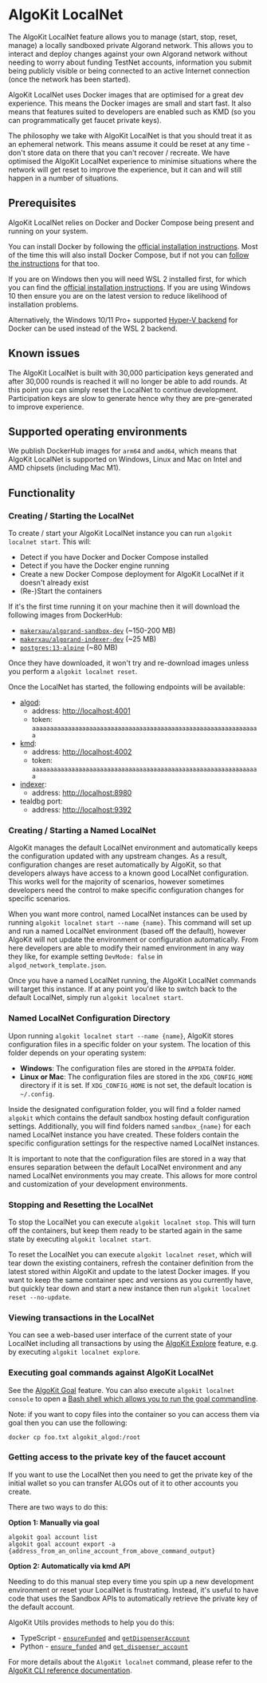 # AlgoKit LocalNet

The AlgoKit LocalNet feature allows you to manage (start, stop, reset, manage) a locally sandboxed private Algorand network. This allows you to interact and deploy changes against your own Algorand network without needing to worry about funding TestNet accounts, information you submit being publicly visible or being connected to an active Internet connection (once the network has been started).

AlgoKit LocalNet uses Docker images that are optimised for a great dev experience. This means the Docker images are small and start fast. It also means that features suited to developers are enabled such as KMD (so you can programmatically get faucet private keys).

The philosophy we take with AlgoKit LocalNet is that you should treat it as an ephemeral network. This means assume it could be reset at any time - don't store data on there that you can't recover / recreate. We have optimised the AlgoKit LocalNet experience to minimise situations where the network will get reset to improve the experience, but it can and will still happen in a number of situations.

## Prerequisites

AlgoKit LocalNet relies on Docker and Docker Compose being present and running on your system.

You can install Docker by following the [official installation instructions](https://docs.docker.com/get-docker/). Most of the time this will also install Docker Compose, but if not you can [follow the instructions](https://docs.docker.com/compose/install/) for that too.

If you are on Windows then you will need WSL 2 installed first, for which you can find the [official installation instructions](https://learn.microsoft.com/en-us/windows/wsl/install). If you are using Windows 10 then ensure you are on the latest version to reduce likelihood of installation problems.

Alternatively, the Windows 10/11 Pro+ supported [Hyper-V backend](https://docs.docker.com/desktop/install/windows-install/) for Docker can be used instead of the WSL 2 backend.

## Known issues

The AlgoKit LocalNet is built with 30,000 participation keys generated and after 30,000 rounds is reached it will no longer be able to add rounds. At this point you can simply reset the LocalNet to continue development. Participation keys are slow to generate hence why they are pre-generated to improve experience.

## Supported operating environments

We publish DockerHub images for `arm64` and `amd64`, which means that AlgoKit LocalNet is supported on Windows, Linux and Mac on Intel and AMD chipsets (including Mac M1).

## Functionality

### Creating / Starting the LocalNet

To create / start your AlgoKit LocalNet instance you can run `algokit localnet start`. This will:

- Detect if you have Docker and Docker Compose installed
- Detect if you have the Docker engine running
- Create a new Docker Compose deployment for AlgoKit LocalNet if it doesn't already exist
- (Re-)Start the containers

If it's the first time running it on your machine then it will download the following images from DockerHub:

- [`makerxau/algorand-sandbox-dev`](https://hub.docker.com/r/makerxau/algorand-sandbox-dev) (~150-200 MB)
- [`makerxau/algorand-indexer-dev`](https://hub.docker.com/r/makerxau/algorand-indexer-dev) (~25 MB)
- [`postgres:13-alpine`](https://hub.docker.com/_/postgres) (~80 MB)

Once they have downloaded, it won't try and re-download images unless you perform a `algokit localnet reset`.

Once the LocalNet has started, the following endpoints will be available:

- [algod](https://developer.algorand.org/docs/rest-apis/algod/v2/):
  - address: <http://localhost:4001>
  - token: `aaaaaaaaaaaaaaaaaaaaaaaaaaaaaaaaaaaaaaaaaaaaaaaaaaaaaaaaaaaaaaaa`
- [kmd](https://developer.algorand.org/docs/rest-apis/kmd/):
  - address: <http://localhost:4002>
  - token: `aaaaaaaaaaaaaaaaaaaaaaaaaaaaaaaaaaaaaaaaaaaaaaaaaaaaaaaaaaaaaaaa`
- [indexer](https://developer.algorand.org/docs/rest-apis/indexer/):
  - address: <http://localhost:8980>
- tealdbg port:
  - address: <http://localhost:9392>

### Creating / Starting a Named LocalNet

AlgoKit manages the default LocalNet environment and automatically keeps the configuration updated with any upstream changes. As a result, configuration changes are reset automatically by AlgoKit, so that developers always have access to a known good LocalNet configuration. This works well for the majority of scenarios, however sometimes developers need the control to make specific configuration changes for specific scenarios.

When you want more control, named LocalNet instances can be used by running `algokit localnet start --name {name}`. This command will set up and run a named LocalNet environment (based off the default), however AlgoKit will not update the environment or configuration automatically. From here developers are able to modify their named environment in any way they like, for example setting `DevMode: false` in `algod_network_template.json`.

Once you have a named LocalNet running, the AlgoKit LocalNet commands will target this instance.
If at any point you'd like to switch back to the default LocalNet, simply run `algokit localnet start`.

### Named LocalNet Configuration Directory

Upon running `algokit localnet start --name {name}`, AlgoKit stores configuration files in a specific folder on your system. The location of this folder depends on your operating system:

- **Windows**: The configuration files are stored in the `APPDATA` folder. 
- **Linux or Mac**: The configuration files are stored in the `XDG_CONFIG_HOME` directory if it is set. If `XDG_CONFIG_HOME` is not set, the default location is `~/.config`.

Inside the designated configuration folder, you will find a folder named `algokit` which contains the default sandbox hosting default configuration settings. Additionally, you will find folders named `sandbox_{name}` for each named LocalNet instance you have created. These folders contain the specific configuration settings for the respective named LocalNet instances.

It is important to note that the configuration files are stored in a way that ensures separation between the default LocalNet environment and any named LocalNet environments you may create. This allows for more control and customization of your development environments.


### Stopping and Resetting the LocalNet

To stop the LocalNet you can execute `algokit localnet stop`. This will turn off the containers, but keep them ready to be started again in the same state by executing `algokit localnet start`.

To reset the LocalNet you can execute `algokit localnet reset`, which will tear down the existing containers, refresh the container definition from the latest stored within AlgoKit and update to the latest Docker images. If you want to keep the same container spec and versions as you currently have, but quickly tear down and start a new instance then run `algokit localnet reset --no-update`.

### Viewing transactions in the LocalNet

You can see a web-based user interface of the current state of your LocalNet including all transactions by using the [AlgoKit Explore](./explore.md) feature, e.g. by executing `algokit localnet explore`.

### Executing goal commands against AlgoKit LocalNet

See the [AlgoKit Goal](./goal.md) feature. You can also execute `algokit localnet console` to open a [Bash shell which allows you to run the goal commandline](./goal.md#running-multiple-commands).

Note: if you want to copy files into the container so you can access them via goal then you can use the following:

```
docker cp foo.txt algokit_algod:/root
```

### Getting access to the private key of the faucet account

If you want to use the LocalNet then you need to get the private key of the initial wallet so you can transfer ALGOs out of it to other accounts you create.

There are two ways to do this:

**Option 1: Manually via goal**

```
algokit goal account list
algokit goal account export -a {address_from_an_online_account_from_above_command_output}
```

**Option 2: Automatically via kmd API**

Needing to do this manual step every time you spin up a new development environment or reset your LocalNet is frustrating. Instead, it's useful to have code that uses the Sandbox APIs to automatically retrieve the private key of the default account.

AlgoKit Utils provides methods to help you do this:

- TypeScript - [`ensureFunded`](https://github.com/algorandfoundation/algokit-utils-ts/blob/main/docs/capabilities/transfer.md#ensurefunded) and [`getDispenserAccount`](https://github.com/algorandfoundation/algokit-utils-ts/blob/main/docs/capabilities/transfer.md#dispenser)
- Python - [`ensure_funded`](https://algorandfoundation.github.io/algokit-utils-py/html/apidocs/algokit_utils/algokit_utils.html#algokit_utils.ensure_funded) and [`get_dispenser_account`](https://algorandfoundation.github.io/algokit-utils-py/html/apidocs/algokit_utils/algokit_utils.html#algokit_utils.get_dispenser_account)

For more details about the `AlgoKit localnet` command, please refer to the [AlgoKit CLI reference documentation](../cli/index.md#localnet).
